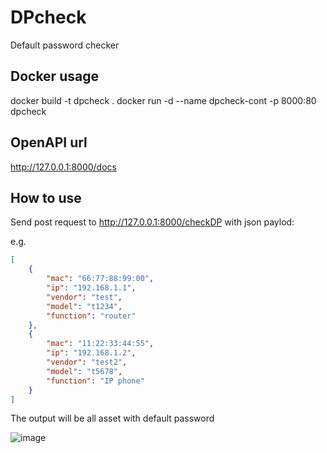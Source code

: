 # DPcheck
Default password checker 

## Docker usage
docker build -t dpcheck . 
docker run -d --name dpcheck-cont -p 8000:80 dpcheck 

## OpenAPI url
http://127.0.0.1:8000/docs 

## How to use
Send post request to http://127.0.0.1:8000/checkDP with json paylod: 

e.g. 
```json
[
	{
		"mac": "66:77:88:99:00",
		"ip": "192.168.1.1",
		"vendor": "test",
		"model": "t1234",
		"function": "router"
	},
	{
		"mac": "11:22:33:44:55",
		"ip": "192.168.1.2",
		"vendor": "test2",
		"model": "t5678",
		"function": "IP phone"
	}
]

``` 

The output will be all asset with default password 

![image](https://user-images.githubusercontent.com/36591853/218095103-3714613c-bfa8-4056-b584-e877fe38163e.png)


